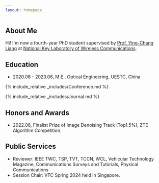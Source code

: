 ```yaml
---
layout: homepage
---
```


## About Me

Hi! I'm now a fourth-year PhD student supervised by <a href="https://scholar.google.com/citations?user=HybIiJ8AAAAJ&hl">Prof. Ying-Chang Liang</a> at <a href="https://www.ncl.uestc.edu.cn/">National Key Laboratory of Wireless Communications</a>.

## Education
- 2020.06 - 2023.06, M.E., Optical Engineering, UESTC, China

{% include_relative _includes/Conference.md %}

{% include_relative _includes/Journal.md %}

## Honors and Awards
- 2022.06, Finalist Prize of Image Denoising Track (Top1.5%), ZTE Algorithm Competition.

## Public Services
- Reviewer: IEEE TWC, TSP, TVT, TCCN, WCL, Vehicular Technology Magazine, Communications Surveys and Tutorials, Physical Communications
- Session Chair: VTC Spring 2024 held in Singapore.
<script type='text/javascript' id='clustrmaps' src='//cdn.clustrmaps.com/map_v2.js?cl=54939b&w=a&t=n&d=NUFe17zu5lCVWsCwdktrQVRBcpdoMOKUvt86qWEvAV4&co=ffffff&ct=808080&cmo=3acc3a&cmn=ff5353'></script>
